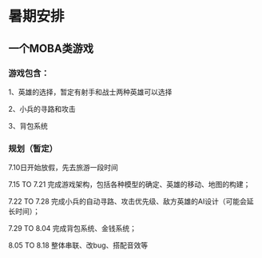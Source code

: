 # 暑期安排

## 一个MOBA类游戏

### 游戏包含：

1、英雄的选择，暂定有射手和战士两种英雄可以选择

2、小兵的寻路和攻击

3、背包系统

### 规划（暂定）

7.10日开始放假，先去旅游一段时间

7.15 TO 7.21 完成游戏架构，包括各种模型的确定、英雄的移动、地图的构建；

7.22 TO 7.28 完成小兵的自动寻路、攻击优先级、敌方英雄的AI设计（可能会延长时间）；

7.29 TO 8.04 完成背包系统、金钱系统；

8.05 TO 8.18 整体串联、改bug、搭配音效等